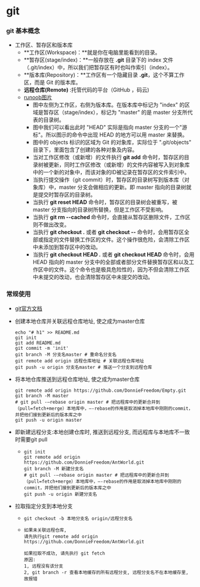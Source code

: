 # git

### git 基本概念

- 工作区、暂存区和版本库
  - **工作区(Workspace)：**就是你在电脑里能看到的目录。
  - **暂存区(stage/index)：**一般存放在 **.git** 目录下的 index 文件（.git/index）中，所以我们把暂存区有时也叫作索引（index）。
  - **版本库(Repository)：**工作区有一个隐藏目录 **.git**，这个不算工作区，而是 Git 的版本库。
  - **远程仓库(Remote)** :托管代码的平台（GitHub ，码云)
  - [runoob图片](https://www.runoob.com/wp-content/uploads/2015/02/1352126739_7909.jpg)
    - 图中左侧为工作区，右侧为版本库。在版本库中标记为 "index" 的区域是暂存区（stage/index），标记为 "master" 的是 master 分支所代表的目录树。
    - 图中我们可以看出此时 "HEAD" 实际是指向 master 分支的一个"游标"。所以图示的命令中出现 HEAD 的地方可以用 master 来替换。
    - 图中的 objects 标识的区域为 Git 的对象库，实际位于 ".git/objects" 目录下，里面包含了创建的各种对象及内容。
    - 当对工作区修改（或新增）的文件执行 **git add** 命令时，暂存区的目录树被更新，同时工作区修改（或新增）的文件内容被写入到对象库中的一个新的对象中，而该对象的ID被记录在暂存区的文件索引中。
    - 当执行提交操作（git commit）时，暂存区的目录树写到版本库（对象库）中，master 分支会做相应的更新。即 master 指向的目录树就是提交时暂存区的目录树。
    - 当执行 **git reset HEAD** 命令时，暂存区的目录树会被重写，被 master 分支指向的目录树所替换，但是工作区不受影响。
    - 当执行 **git rm --cached <file>** 命令时，会直接从暂存区删除文件，工作区则不做出改变。
    - 当执行 **git checkout .** 或者 **git checkout -- <file>** 命令时，会用暂存区全部或指定的文件替换工作区的文件。这个操作很危险，会清除工作区中未添加到暂存区中的改动。
    - 当执行 **git checkout HEAD .** 或者 **git checkout HEAD <file>** 命令时，会用 HEAD 指向的 master 分支中的全部或者部分文件替换暂存区和以及工作区中的文件。这个命令也是极具危险性的，因为不但会清除工作区中未提交的改动，也会清除暂存区中未提交的改动。

### 常规使用

- [git官方文档](https://git-scm.com/doc)

- 创建本地仓库并关联远程仓库地址, 使之成为master仓库

  ```
  echo "# h1" >> README.md
  git init
  git add README.md
  git commit -m 'init'
  git branch -M 分支名master # 重命名分支名
  git remote add origin 远程仓库地址 # 关联远程仓库地址 
  git push -u origin 分支名master # 推送一个分支到远程仓库
  ```

- 将本地仓库推送到远程仓库地址, 使之成为master仓库

  ```
  git remote add origin https://github.com/DonnieFreedom/Empty.git
  git branch -M master
  # git pull -–rebase origin master # 把远程库中的更新合并到（pull=fetch+merge）本地库中，–-rebase的作用是取消掉本地库中刚刚的commit，并把他们接到更新后的版本库之中
  git push -u origin master
  ```

  

- 即新建远程分支:本地创建仓库时, 推送到远程分支, 而远程库与本地库不一致时需要git pull

  - ```
    git init 
    git remote add origin https://github.com/DonnieFreedom/AntWorld.git
    git branch -M 新建分支名
    # git pull -–rebase origin master # 把远程库中的更新合并到（pull=fetch+merge）本地库中，–-rebase的作用是取消掉本地库中刚刚的commit，并把他们接到更新后的版本库之中
    git push -u origin 新建分支名
    ```
  
  

- 拉取指定分支到本地分支

  - ```
    git checkout -b 本地分支名 origin/远程分支名
    ```

  - ```
    如果未关联远程仓库, 
    请先执行git remote add origin https://github.com/DonnieFreedom/AntWorld.git
    
    如果拉取不成功, 请先执行 git fetch
    原因:
    1, 远程没有该分支
    2, git branch -r 查看本地缓存的所有远程分支, 远程分支名不在本地缓存里, 故报错
    ```
  
  

